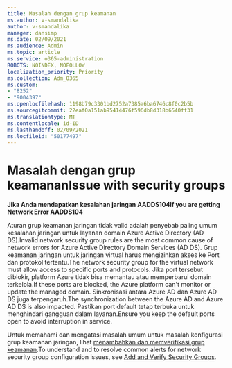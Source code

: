 ```yaml
---
title: Masalah dengan grup keamanan
ms.author: v-smandalika
author: v-smandalika
manager: dansimp
ms.date: 02/09/2021
ms.audience: Admin
ms.topic: article
ms.service: o365-administration
ROBOTS: NOINDEX, NOFOLLOW
localization_priority: Priority
ms.collection: Adm_O365
ms.custom:
- "8252"
- "9004397"
ms.openlocfilehash: 1198b79c3301bd2752a7385a6ba6746c8f0c2b5b
ms.sourcegitcommit: 22eaf0a151ab95414476f596db8d318b6540ff31
ms.translationtype: MT
ms.contentlocale: id-ID
ms.lasthandoff: 02/09/2021
ms.locfileid: "50177497"
---
```

# <a name="issue-with-security-groups"></a><span data-ttu-id="73a23-102">Masalah dengan grup keamanan</span><span class="sxs-lookup"><span data-stu-id="73a23-102">Issue with security groups</span></span>

<span data-ttu-id="73a23-103">**Jika Anda mendapatkan kesalahan jaringan AADDS104**</span><span class="sxs-lookup"><span data-stu-id="73a23-103">**If you are getting Network Error AADDS104**</span></span>

<span data-ttu-id="73a23-104">Aturan grup keamanan jaringan tidak valid adalah penyebab paling umum kesalahan jaringan untuk layanan domain Azure Active Directory (AD DS).</span><span class="sxs-lookup"><span data-stu-id="73a23-104">Invalid network security group rules are the most common cause of network errors for Azure Active Directory Domain Services (AD DS).</span></span> <span data-ttu-id="73a23-105">Grup keamanan jaringan untuk jaringan virtual harus mengizinkan akses ke Port dan protokol tertentu.</span><span class="sxs-lookup"><span data-stu-id="73a23-105">The network security group for the virtual network must allow access to specific ports and protocols.</span></span> <span data-ttu-id="73a23-106">Jika port tersebut diblokir, platform Azure tidak bisa memantau atau memperbarui domain terkelola.</span><span class="sxs-lookup"><span data-stu-id="73a23-106">If these ports are blocked, the Azure platform can't monitor or update the managed domain.</span></span> <span data-ttu-id="73a23-107">Sinkronisasi antara Azure AD dan Azure AD DS juga terpengaruh.</span><span class="sxs-lookup"><span data-stu-id="73a23-107">The synchronization between the Azure AD and Azure AD DS is also impacted.</span></span> <span data-ttu-id="73a23-108">Pastikan port default tetap terbuka untuk menghindari gangguan dalam layanan.</span><span class="sxs-lookup"><span data-stu-id="73a23-108">Ensure you keep the default ports open to avoid interruption in service.</span></span>

<span data-ttu-id="73a23-109">Untuk memahami dan mengatasi masalah umum untuk masalah konfigurasi grup keamanan jaringan, lihat [menambahkan dan memverifikasi grup keamanan](https://docs.microsoft.com/azure/active-directory-domain-services/alert-nsg#verify-and-edit-existing-security-rules).</span><span class="sxs-lookup"><span data-stu-id="73a23-109">To understand and to resolve common alerts for network security group configuration issues, see [Add and Verify Security Groups](https://docs.microsoft.com/azure/active-directory-domain-services/alert-nsg#verify-and-edit-existing-security-rules).</span></span>
